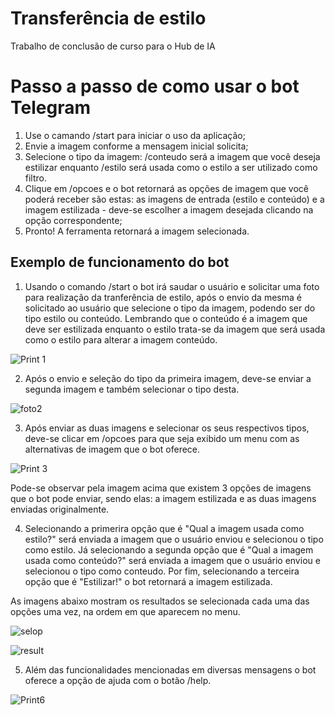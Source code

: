 # Transferência de estilo
Trabalho de conclusão de curso para o Hub de IA

# Passo a passo de como usar o bot Telegram
1. Use o camando /start para iniciar o uso da aplicação;
2. Envie a imagem conforme a mensagem inicial solicita;
3. Selecione o tipo da imagem: /conteudo será a imagem que você deseja estilizar enquanto /estilo será usada como o estilo a ser utilizado como filtro.
4. Clique em /opcoes e o bot retornará as opções de imagem que você poderá receber são estas: as imagens de entrada (estilo e conteúdo) e a imagem estilizada - deve-se escolher a imagem desejada clicando na opção correspondente;
5. Pronto! A ferramenta retornará a imagem selecionada.


## Exemplo de funcionamento do bot

1. Usando o comando /start o bot irá saudar o usuário e solicitar uma foto para realização da tranferência de estilo, após o envio da mesma é solicitado ao usuário que selecione o tipo da imagem, podendo ser do tipo estilo ou conteúdo. Lembrando que o conteúdo é a imagem que deve ser estilizada enquanto o estilo trata-se da imagem que será usada como o estilo para alterar a imagem conteúdo.

![Print 1](https://user-images.githubusercontent.com/69324180/127348245-de4b206a-5477-4789-bac5-faf1d957270a.png)


2. Após o envio e seleção do tipo da primeira imagem, deve-se enviar a segunda imagem e também selecionar o tipo desta.

![foto2](https://user-images.githubusercontent.com/69324180/127348972-1b1082b0-acd1-4c83-9008-25f71a8c5bc1.png)


3. Após enviar as duas imagens e selecionar os seus respectivos tipos, deve-se clicar em /opcoes para que seja exibido um menu com as alternativas de imagem que o bot oferece.

![Print 3](https://user-images.githubusercontent.com/69324180/127349540-6b699863-e336-4662-b9b3-fffca3f23136.png)

Pode-se observar pela imagem acima que existem 3 opções de imagens que o bot pode enviar, sendo elas: a imagem estilizada e as duas imagens enviadas originalmente.

4. Selecionando a primerira opção que é "Qual a imagem usada como estilo?" será enviada a imagem que o usuário enviou e selecionou o tipo como estilo.
Já selecionando a segunda opção que é "Qual a imagem usada como conteúdo?" será enviada a imagem que o usuário enviou e selecionou o tipo como conteudo.
Por fim, selecionando a terceira opção que é "Estilizar!" o bot retornará a imagem estilizada.

As imagens abaixo mostram os resultados se selecionada cada uma das opções uma vez, na ordem em que aparecem no menu.

![selop](https://user-images.githubusercontent.com/69324180/127351025-b420fd70-4b09-42df-9585-bb312f94d6df.png)

![result](https://user-images.githubusercontent.com/69324180/127351179-864480f0-3e8b-4b94-b83b-b4dbe0f8103c.png)


5. Além das funcionalidades mencionadas em diversas mensagens o bot oferece a opção de ajuda com o botão /help.

![Print6](https://user-images.githubusercontent.com/69324180/117192912-a3492680-adb8-11eb-88ac-dfcb1b7b2b16.jpeg)
